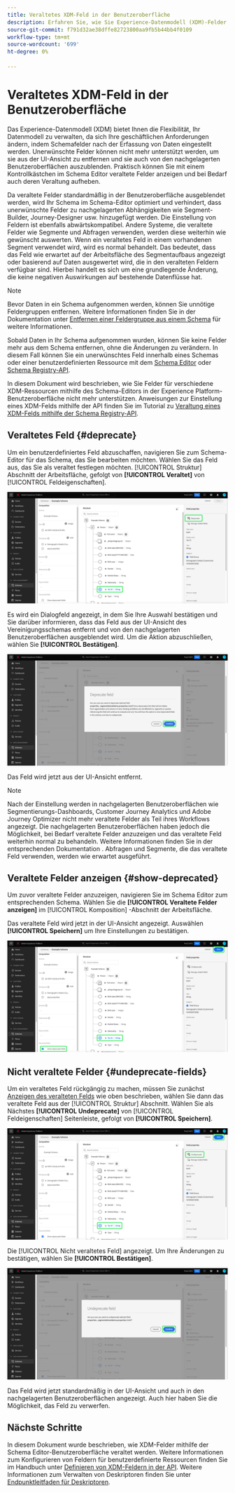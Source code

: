 ```yaml
---
title: Veraltetes XDM-Feld in der Benutzeroberfläche
description: Erfahren Sie, wie Sie Experience-Datenmodell (XDM)-Felder mit dem Schema Editor in Experience Platform verwerfen.
source-git-commit: f791d32ae38dffe82723800aa9fb5b44bb4f0109
workflow-type: tm+mt
source-wordcount: '699'
ht-degree: 0%

---
```


# Veraltetes XDM-Feld in der Benutzeroberfläche

Das Experience-Datenmodell (XDM) bietet Ihnen die Flexibilität, Ihr Datenmodell zu verwalten, da sich Ihre geschäftlichen Anforderungen ändern, indem Schemafelder nach der Erfassung von Daten eingestellt werden. Unerwünschte Felder können nicht mehr unterstützt werden, um sie aus der UI-Ansicht zu entfernen und sie auch von den nachgelagerten Benutzeroberflächen auszublenden. Praktisch können Sie mit einem Kontrollkästchen im Schema Editor veraltete Felder anzeigen und bei Bedarf auch deren Veraltung aufheben.

Da veraltete Felder standardmäßig in der Benutzeroberfläche ausgeblendet werden, wird Ihr Schema im Schema-Editor optimiert und verhindert, dass unerwünschte Felder zu nachgelagerten Abhängigkeiten wie Segment-Builder, Journey-Designer usw. hinzugefügt werden. Die Einstellung von Feldern ist ebenfalls abwärtskompatibel. Andere Systeme, die veraltete Felder wie Segmente und Abfragen verwenden, werden diese weiterhin wie gewünscht auswerten. Wenn ein veraltetes Feld in einem vorhandenen Segment verwendet wird, wird es normal behandelt. Das bedeutet, dass das Feld wie erwartet auf der Arbeitsfläche des Segmentaufbaus angezeigt oder basierend auf Daten ausgewertet wird, die in den veralteten Feldern verfügbar sind. Hierbei handelt es sich um eine grundlegende Änderung, die keine negativen Auswirkungen auf bestehende Datenflüsse hat.

>[!NOTE]
>
>Bevor Daten in ein Schema aufgenommen werden, können Sie unnötige Feldergruppen entfernen. Weitere Informationen finden Sie in der Dokumentation unter [Entfernen einer Feldergruppe aus einem Schema](../ui/resources/schemas.md#remove-fields) für weitere Informationen.

Sobald Daten in Ihr Schema aufgenommen wurden, können Sie keine Felder mehr aus dem Schema entfernen, ohne die Änderungen zu verändern. In diesem Fall können Sie ein unerwünschtes Feld innerhalb eines Schemas oder einer benutzerdefinierten Ressource mit dem [Schema Editor](./create-schema-ui.md) oder [Schema Registry-API](https://developer.adobe.com/experience-platform-apis/references/schema-registry/).

In diesem Dokument wird beschrieben, wie Sie Felder für verschiedene XDM-Ressourcen mithilfe des Schema-Editors in der Experience Platform-Benutzeroberfläche nicht mehr unterstützen. Anweisungen zur Einstellung eines XDM-Felds mithilfe der API finden Sie im Tutorial zu [Veraltung eines XDM-Felds mithilfe der Schema Registry-API](./field-deprecation-api.md).

## Veraltetes Feld {#deprecate}

Um ein benutzerdefiniertes Feld abzuschaffen, navigieren Sie zum Schema-Editor für das Schema, das Sie bearbeiten möchten. Wählen Sie das Feld aus, das Sie als veraltet festlegen möchten. [!UICONTROL Struktur] Abschnitt der Arbeitsfläche, gefolgt von **[!UICONTROL Veraltet]** von [!UICONTROL Feldeigenschaften].

![Der Schema-Editor mit einem ausgewählten Feld und Veralteter hervorgehoben.](../images/tutorials/field-deprecation/deprecate-single-field.png)

Es wird ein Dialogfeld angezeigt, in dem Sie Ihre Auswahl bestätigen und Sie darüber informieren, dass das Feld aus der UI-Ansicht des Vereinigungsschemas entfernt und von den nachgelagerten Benutzeroberflächen ausgeblendet wird. Um die Aktion abzuschließen, wählen Sie **[!UICONTROL Bestätigen]**.

![Das Dialogfeld Veraltetes Feld mit hervorgehobener Bestätigung.](../images/tutorials/field-deprecation/deprecate-field-dialog.png)

Das Feld wird jetzt aus der UI-Ansicht entfernt.

>[!NOTE]
>
>Nach der Einstellung werden in nachgelagerten Benutzeroberflächen wie Segmentierungs-Dashboards, Customer Journey Analytics und Adobe Journey Optimizer nicht mehr veraltete Felder als Teil ihres Workflows angezeigt. Die nachgelagerten Benutzeroberflächen haben jedoch die Möglichkeit, bei Bedarf veraltete Felder anzuzeigen und das veraltete Feld weiterhin normal zu behandeln. Weitere Informationen finden Sie in der entsprechenden Dokumentation . Abfragen und Segmente, die das veraltete Feld verwenden, werden wie erwartet ausgeführt.

## Veraltete Felder anzeigen {#show-deprecated}

Um zuvor veraltete Felder anzuzeigen, navigieren Sie im Schema Editor zum entsprechenden Schema. Wählen Sie die **[!UICONTROL Veraltete Felder anzeigen]** im [!UICONTROL Komposition] -Abschnitt der Arbeitsfläche.

Das veraltete Feld wird jetzt in der UI-Ansicht angezeigt. Auswählen **[!UICONTROL Speichern]** um Ihre Einstellungen zu bestätigen.

![Der Schema Editor mit einem ausgewählten Feld, veraltete Felder anzeigen und Speichern hervorgehoben.](../images/tutorials/field-deprecation/show-deprecated-fields.png)

## Nicht veraltete Felder {#undeprecate-fields}

Um ein veraltetes Feld rückgängig zu machen, müssen Sie zunächst [Anzeigen des veralteten Felds](#show-deprecated) wie oben beschrieben, wählen Sie dann das veraltete Feld aus der [!UICONTROL Struktur] Abschnitt. Wählen Sie als Nächstes **[!UICONTROL Undeprecate]** von [!UICONTROL Feldeigenschaften] Seitenleiste, gefolgt von **[!UICONTROL Speichern]**.

![Der Schema Editor mit dem veralteten Feld, Nicht mehr unterstützt und Speichern hervorgehoben.](../images/tutorials/field-deprecation/undeprecate-single-field.png)

Die [!UICONTROL Nicht veraltetes Feld] angezeigt. Um Ihre Änderungen zu bestätigen, wählen Sie **[!UICONTROL Bestätigen]**.

![Die [!UICONTROL Nicht veraltetes Feld] Dialogfeld mit hervorgehobener Bestätigung.](../images/tutorials/field-deprecation/undeprecate-field-dialog.png)

Das Feld wird jetzt standardmäßig in der UI-Ansicht und auch in den nachgelagerten Benutzeroberflächen angezeigt. Auch hier haben Sie die Möglichkeit, das Feld zu verwerfen.

## Nächste Schritte

In diesem Dokument wurde beschrieben, wie XDM-Felder mithilfe der Schema Editor-Benutzeroberfläche veraltet werden. Weitere Informationen zum Konfigurieren von Feldern für benutzerdefinierte Ressourcen finden Sie im Handbuch unter [Definieren von XDM-Feldern in der API](./custom-fields-api.md). Weitere Informationen zum Verwalten von Deskriptoren finden Sie unter [Endpunktleitfaden für Deskriptoren](../api/descriptors.md).
